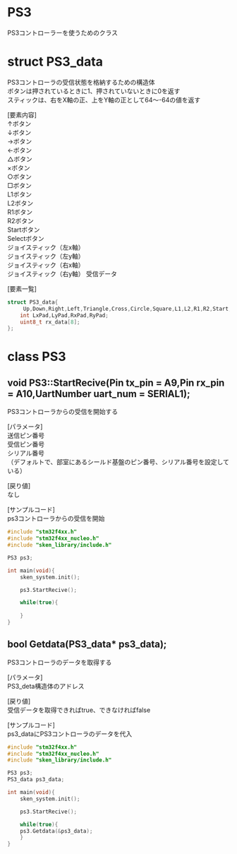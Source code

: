 # PS3
PS3コントローラーを使うためのクラス

# struct PS3_data
PS3コントローラの受信状態を格納するための構造体  
ボタンは押されているときに1、押されていないときに0を返す  
スティックは、右をX軸の正、上をY軸の正として64～-64の値を返す  

[要素内容]  
↑ボタン  
↓ボタン  
→ボタン  
←ボタン  
△ボタン  
×ボタン  
○ボタン  
□ボタン  
L1ボタン  
L2ボタン  
R1ボタン  
R2ボタン  
Startボタン  
Selectボタン  
ジョイスティック（左x軸）  
ジョイスティック（左y軸）  
ジョイスティック（右x軸）  
ジョイスティック（右y軸）
受信データ

[要素一覧]  
``` c++
struct PS3_data{
	 Up,Down,Right,Left,Triangle,Cross,Circle,Square,L1,L2,R1,R2,Start,Select;
	int LxPad,LyPad,RxPad,RyPad;
	uint8_t rx_data[8];
};
```

# class PS3
## void PS3::StartRecive(Pin tx_pin = A9,Pin rx_pin = A10,UartNumber uart_num = SERIAL1);
PS3コントローラからの受信を開始する

[パラメータ]  
送信ピン番号  
受信ピン番号  
シリアル番号  
（デフォルトで、部室にあるシールド基盤のピン番号、シリアル番号を設定している）  

[戻り値]  
なし

[サンプルコード]  
ps3コントローラからの受信を開始
``` c++
#include "stm32f4xx.h"
#include "stm32f4xx_nucleo.h"
#include "sken_library/include.h"

PS3 ps3;

int main(void){
	sken_system.init();

	ps3.StartRecive();

	while(true){
	
	}
}
```

## bool Getdata(PS3_data* ps3_data);
PS3コントローラのデータを取得する

[パラメータ]  
PS3_deta構造体のアドレス　　

[戻り値]  
受信データを取得できればtrue、できなければfalse

[サンプルコード]  
ps3_dataにPS3コントローラのデータを代入
``` c++
#include "stm32f4xx.h"
#include "stm32f4xx_nucleo.h"
#include "sken_library/include.h"

PS3 ps3;
PS3_data ps3_data;

int main(void){
	sken_system.init();

	ps3.StartRecive();

	while(true){
	ps3.Getdata(&ps3_data);
	}
}
```

